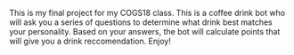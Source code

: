 This is my final project for my COGS18 class. This is a coffee drink bot who will ask you a series of questions to determine what drink best matches your personality. Based on your answers, the bot will calculate points that will give you a drink reccomendation. Enjoy!
